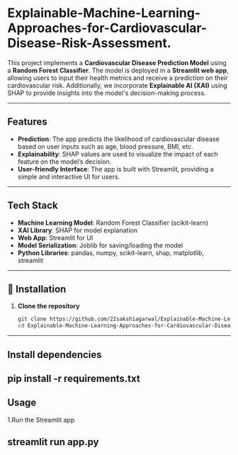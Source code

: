 # Explainable-Machine-Learning-Approaches-for-Cardiovascular-Disease-Risk-Assessment.


This project implements a **Cardiovascular Disease Prediction Model** using a **Random Forest Classifier**. The model is deployed in a **Streamlit web app**, allowing users to input their health metrics and receive a prediction on their cardiovascular risk. Additionally, we incorporate **Explainable AI (XAI)** using SHAP to provide insights into the model's decision-making process.

---

## Features

- **Prediction**: The app predicts the likelihood of cardiovascular disease based on user inputs such as age, blood pressure, BMI, etc.
- **Explainability**: SHAP values are used to visualize the impact of each feature on the model’s decision.
- **User-friendly Interface**: The app is built with Streamlit, providing a simple and interactive UI for users.

---

## Tech Stack

- **Machine Learning Model**: Random Forest Classifier (scikit-learn)
- **XAI Library**: SHAP for model explanation
- **Web App**: Streamlit for UI
- **Model Serialization**: Joblib for saving/loading the model
- **Python Libraries**: pandas, numpy, scikit-learn, shap, matplotlib, streamlit

---
## 🔧 Installation

1. **Clone the repository**
   ```bash
   git clone https://github.com/22sakshiagarwal/Explainable-Machine-Learning-Approaches-for-Cardiovascular-Disease-Risk-Assessment.git
   cd Explainable-Machine-Learning-Approaches-for-Cardiovascular-Disease-Risk-Assessment

---
## Install dependencies
 pip install -r requirements.txt
---
## Usage
 1.Run the Streamlit app

 streamlit run app.py
---
